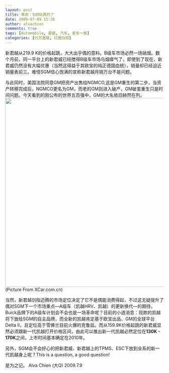 ```yaml
---
layout: post
title: 革命：SGM玩真的了
date: 2009-07-09 15:36
author: alvachien
comments: true
tags: [Automobile, 君越, 汽车, 爱车一族]
categories: [行万里路, 红圈白炮]
---
```

新君越从219.9 K的价格起跳，大大出乎偶的意料。B级车市场必然一场硝烟。数个月前，同一平台上的新君威已经搅得B级车市场乌烟瘴气了，即使到了现在，新君威仍然没有大幅优惠（当然这得益于其欧宝的纯正德国血统），销量却已经迫近销量表前三。难怪SGM信心饱满的宣称新君越月销万台不是问题。
 
与此同时，美国法院同意GM把资产出售给NGMCO,这是GM重生的第二步，当资产转移完成后，NGMCO更名为GM，而老的GM则进入破产，GM破茧重生只是时间问题。今天看到的刚公布的世界五百强中，GM的大名依旧赫然在列。
<img src="http://img1.xcar.com.cn/b3/s1211/an1ch3p8rj0241.jpg" alt="" width="600" />
(Picture From XCar.com.cn)
 
当然，新君越剑指迈腾的市场定位决定了它不是偶能消费得起，不过这无疑提升了偶对SGM下一个市场重点—A级车（凯越HRV、凯越）的更新换代—的期待，Buick品牌下的A级车计划会不会也是一场革命呢？目前的小道消息：现款的凯越将下放给SGM的自主品牌，而全新的凯越肯定基于欧宝出品、GM的全球平台Delta II，且定位高于雪佛兰目前火爆的克鲁兹。而从159.9K价格起跳的新君威显然必须跟新一代凯越打开价格区间，由此可以推出新一代凯越必然定位在**130K - 170K**之间，上市时间基本确定在2010年。
 
另外，SGM会不会好心的把新君威、新君越上的TPMS、ESC下放到全系的新一代凯越身上呢？This is a question, a good question!
 
是为之记。
Alva Chien (大Q)
2009.7.9

